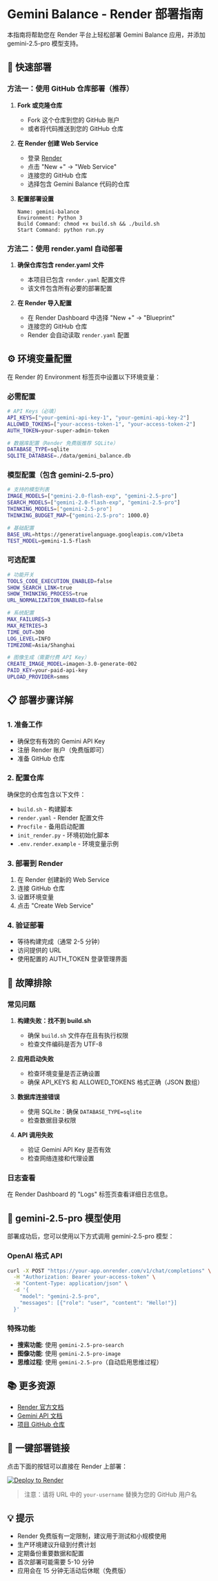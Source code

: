 # Gemini Balance - Render 部署指南

本指南将帮助您在 Render 平台上轻松部署 Gemini Balance 应用，并添加 gemini-2.5-pro 模型支持。

## 🚀 快速部署

### 方法一：使用 GitHub 仓库部署（推荐）

1. **Fork 或克隆仓库**
   - Fork 这个仓库到您的 GitHub 账户
   - 或者将代码推送到您的 GitHub 仓库

2. **在 Render 创建 Web Service**
   - 登录 [Render](https://render.com)
   - 点击 "New +" → "Web Service"
   - 连接您的 GitHub 仓库
   - 选择包含 Gemini Balance 代码的仓库

3. **配置部署设置**
   ```
   Name: gemini-balance
   Environment: Python 3
   Build Command: chmod +x build.sh && ./build.sh
   Start Command: python run.py
   ```

### 方法二：使用 render.yaml 自动部署

1. **确保仓库包含 render.yaml 文件**
   - 本项目已包含 `render.yaml` 配置文件
   - 该文件包含所有必要的部署配置

2. **在 Render 导入配置**
   - 在 Render Dashboard 中选择 "New +" → "Blueprint"
   - 连接您的 GitHub 仓库
   - Render 会自动读取 `render.yaml` 配置

## ⚙️ 环境变量配置

在 Render 的 Environment 标签页中设置以下环境变量：

### 必需配置
```bash
# API Keys（必填）
API_KEYS=["your-gemini-api-key-1", "your-gemini-api-key-2"]
ALLOWED_TOKENS=["your-access-token-1", "your-access-token-2"]
AUTH_TOKEN=your-super-admin-token

# 数据库配置（Render 免费版推荐 SQLite）
DATABASE_TYPE=sqlite
SQLITE_DATABASE=./data/gemini_balance.db
```

### 模型配置（包含 gemini-2.5-pro）
```bash
# 支持的模型列表
IMAGE_MODELS=["gemini-2.0-flash-exp", "gemini-2.5-pro"]
SEARCH_MODELS=["gemini-2.0-flash-exp", "gemini-2.5-pro"]
THINKING_MODELS=["gemini-2.5-pro"]
THINKING_BUDGET_MAP={"gemini-2.5-pro": 1000.0}

# 基础配置
BASE_URL=https://generativelanguage.googleapis.com/v1beta
TEST_MODEL=gemini-1.5-flash
```

### 可选配置
```bash
# 功能开关
TOOLS_CODE_EXECUTION_ENABLED=false
SHOW_SEARCH_LINK=true
SHOW_THINKING_PROCESS=true
URL_NORMALIZATION_ENABLED=false

# 系统配置
MAX_FAILURES=3
MAX_RETRIES=3
TIME_OUT=300
LOG_LEVEL=INFO
TIMEZONE=Asia/Shanghai

# 图像生成（需要付费 API Key）
CREATE_IMAGE_MODEL=imagen-3.0-generate-002
PAID_KEY=your-paid-api-key
UPLOAD_PROVIDER=smms
```

## 📋 部署步骤详解

### 1. 准备工作
- 确保您有有效的 Gemini API Key
- 注册 Render 账户（免费版即可）
- 准备 GitHub 仓库

### 2. 配置仓库
确保您的仓库包含以下文件：
- `build.sh` - 构建脚本
- `render.yaml` - Render 配置文件
- `Procfile` - 备用启动配置
- `init_render.py` - 环境初始化脚本
- `.env.render.example` - 环境变量示例

### 3. 部署到 Render
1. 在 Render 创建新的 Web Service
2. 连接 GitHub 仓库
3. 设置环境变量
4. 点击 "Create Web Service"

### 4. 验证部署
- 等待构建完成（通常 2-5 分钟）
- 访问提供的 URL
- 使用配置的 AUTH_TOKEN 登录管理界面

## 🔧 故障排除

### 常见问题

1. **构建失败：找不到 build.sh**
   - 确保 `build.sh` 文件存在且有执行权限
   - 检查文件编码是否为 UTF-8

2. **应用启动失败**
   - 检查环境变量是否正确设置
   - 确保 API_KEYS 和 ALLOWED_TOKENS 格式正确（JSON 数组）

3. **数据库连接错误**
   - 使用 SQLite：确保 `DATABASE_TYPE=sqlite`
   - 检查数据目录权限

4. **API 调用失败**
   - 验证 Gemini API Key 是否有效
   - 检查网络连接和代理设置

### 日志查看
在 Render Dashboard 的 "Logs" 标签页查看详细日志信息。

## 🎯 gemini-2.5-pro 模型使用

部署成功后，您可以使用以下方式调用 gemini-2.5-pro 模型：

### OpenAI 格式 API
```bash
curl -X POST "https://your-app.onrender.com/v1/chat/completions" \
  -H "Authorization: Bearer your-access-token" \
  -H "Content-Type: application/json" \
  -d '{
    "model": "gemini-2.5-pro",
    "messages": [{"role": "user", "content": "Hello!"}]
  }'
```

### 特殊功能
- **搜索功能**: 使用 `gemini-2.5-pro-search`
- **图像功能**: 使用 `gemini-2.5-pro-image`
- **思维过程**: 使用 `gemini-2.5-pro`（自动启用思维过程）

## 📚 更多资源

- [Render 官方文档](https://render.com/docs)
- [Gemini API 文档](https://ai.google.dev/docs)
- [项目 GitHub 仓库](https://github.com/snailyp/gemini-balance)

## 🔗 一键部署链接

点击下面的按钮可以直接在 Render 上部署：

[![Deploy to Render](https://render.com/images/deploy-to-render-button.svg)](https://render.com/deploy?repo=https://github.com/your-username/gemini-balance)

> 注意：请将 URL 中的 `your-username` 替换为您的 GitHub 用户名

## 💡 提示

- Render 免费版有一定限制，建议用于测试和小规模使用
- 生产环境建议升级到付费计划
- 定期备份重要数据和配置
- 首次部署可能需要 5-10 分钟
- 应用会在 15 分钟无活动后休眠（免费版）

